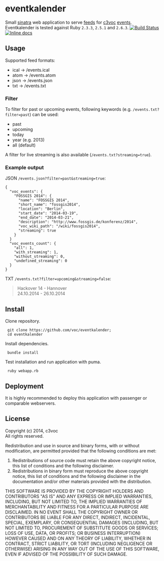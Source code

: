 # eventkalender

Small [sinatra](http://www.sinatrarb.com/) web application to serve [feeds](https://c3voc.de/eventkalender) for [c3voc](http://c3voc.de) [events](https://c3voc.de/wiki/events).<br>
Eventkalender is tested against Ruby `2.3.3`, `2.5.1` and `2.6.3`. [![Build Status](https://travis-ci.org/voc/eventkalender.svg?branch=master)](https://travis-ci.org/voc/eventkalender) [![Inline docs](http://inch-ci.org/github/voc/eventkalender.png?branch=master)](http://inch-ci.org/github/voc/eventkalender)

## Usage

Supported feed formats:

  * ical → /events.ical
  * atom → /events.atom
  * json → /events.json
  * txt  → /events.txt

### Filter

To filter for past or upcoming events, following keywords (e.g. `/events.txt?filter=past`) can be used:

  * past
  * upcoming
  * today
  * year (e.g. 2013)
  * all (default)

A filter for live streaming is also available (`/events.txt?streaming=true`).

### Example output

JSON `/events.json?filter=past&streaming=true`:

```
{
  "voc_events": {
    "FOSSGIS 2014": {
      "name": "FOSSGIS 2014",
      "short_name": "fossgis2014",
      "location": "Berlin",
      "start_date": "2014-03-19",
      "end_date": "2014-03-21",
      "description": "http://www.fossgis.de/konferenz/2014",
      "voc_wiki_path": "/wiki/fossgis2014",
      "streaming": true
    }
  }
  "voc_events_count": {
    "all": 1,
    "with_streaming": 1,
    "without_streaming": 0,
    "undefined_streaming": 0
  }
}
```

TXT `/events.txt?filter=upcoming&streaming=false`:

> Hackover 14 - Hannover<br>
> 24.10.2014 - 26.10.2014

## Install

Clone repository.

```
 git clone https://github.com/voc/eventkalender;
 cd eventkalender
```

Install dependencies.

```
 bundle install
```

Test installation and run application with puma.

```
 ruby webapp.rb
```

## Deployment

It is highly recommended to deploy this application with passenger or comparable webservers.

## License

Copyright (c) 2014, c3voc<br>
All rights reserved.

Redistribution and use in source and binary forms, with or without
modification, are permitted provided that the following conditions are met:

1. Redistributions of source code must retain the above copyright notice, this
   list of conditions and the following disclaimer.
2. Redistributions in binary form must reproduce the above copyright notice,
   this list of conditions and the following disclaimer in the documentation
   and/or other materials provided with the distribution.

THIS SOFTWARE IS PROVIDED BY THE COPYRIGHT HOLDERS AND CONTRIBUTORS "AS IS" AND
ANY EXPRESS OR IMPLIED WARRANTIES, INCLUDING, BUT NOT LIMITED TO, THE IMPLIED
WARRANTIES OF MERCHANTABILITY AND FITNESS FOR A PARTICULAR PURPOSE ARE
DISCLAIMED. IN NO EVENT SHALL THE COPYRIGHT OWNER OR CONTRIBUTORS BE LIABLE FOR
ANY DIRECT, INDIRECT, INCIDENTAL, SPECIAL, EXEMPLARY, OR CONSEQUENTIAL DAMAGES
(INCLUDING, BUT NOT LIMITED TO, PROCUREMENT OF SUBSTITUTE GOODS OR SERVICES;
LOSS OF USE, DATA, OR PROFITS; OR BUSINESS INTERRUPTION) HOWEVER CAUSED AND
ON ANY THEORY OF LIABILITY, WHETHER IN CONTRACT, STRICT LIABILITY, OR TORT
(INCLUDING NEGLIGENCE OR OTHERWISE) ARISING IN ANY WAY OUT OF THE USE OF THIS
SOFTWARE, EVEN IF ADVISED OF THE POSSIBILITY OF SUCH DAMAGE.
